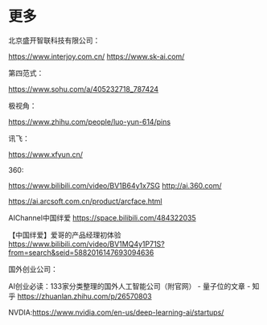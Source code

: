 # 更多

北京盛开智联科技有限公司：

https://www.interjoy.com.cn/
https://www.sk-ai.com/

第四范式：

https://www.sohu.com/a/405232718_787424

极视角：

https://www.zhihu.com/people/luo-yun-614/pins

讯飞：

https://www.xfyun.cn/

360:

https://www.bilibili.com/video/BV1B64y1x7SG
http://ai.360.com/

https://ai.arcsoft.com.cn/product/arcface.html

AIChannel中国绊爱
https://space.bilibili.com/484322035

【中国绊爱】爱哥的产品经理初体验
https://www.bilibili.com/video/BV1MQ4y1P71S?from=search&seid=5882016147693094636


国外创业公司：

AI创业必读：133家分类整理的国外人工智能公司（附官网） - 量子位的文章 - 知乎
https://zhuanlan.zhihu.com/p/26570803

NVDIA:https://www.nvidia.com/en-us/deep-learning-ai/startups/

